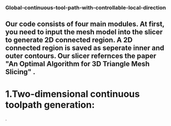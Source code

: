 ### Global-continuous-tool-path-with-controllable-local-direction
##  Our code consists of four main modules. At first, you need to input the mesh model into the slicer to generate 2D connected region. A 2D connected region is saved as seperate inner and outer contours. Our slicer refernces the paper "An Optimal Algorithm for 3D Triangle Mesh Slicing" . 
# 1.Two-dimensional continuous toolpath generation:  

 .   
 
